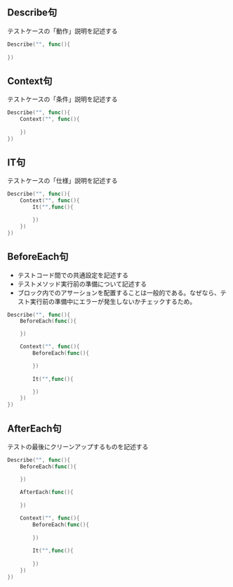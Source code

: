 ## Describe句
テストケースの「動作」説明を記述する
```go
Describe("", func(){
	
})
```

## Context句
テストケースの「条件」説明を記述する
```go
Describe("", func(){
    Context("", func(){
	
    })
})
```
## IT句
テストケースの「仕様」説明を記述する
```go
Describe("", func(){
    Context("", func(){
        It("",func(){

        })
    })
})

```
## BeforeEach句
- テストコード間での共通設定を記述する
- テストメソッド実行前の準備について記述する
- ブロック内でのアサーションを配置することは一般的である。なぜなら、テスト実行前の準備中にエラーが発生しないかチェックするため。

```go
Describe("", func(){
    BeforeEach(func(){

    })

    Context("", func(){
        BeforeEach(func(){

        })
		
		It("",func(){

        })
    })
})
```
## AfterEach句
テストの最後にクリーンアップするものを記述する
```go
Describe("", func(){
    BeforeEach(func(){

    })
	
    AfterEach(func(){
	
    })

    Context("", func(){
		BeforeEach(func(){
		
		})
		
		It("",func(){
			
		})
	})
})
```
